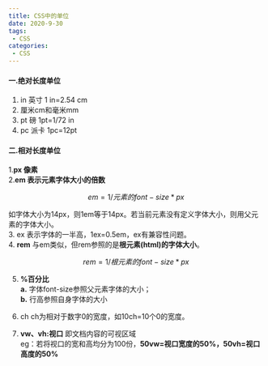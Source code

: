 ```yaml
---
title: CSS中的单位
date: 2020-9-30
tags:
 - CSS
categories: 
 - CSS
---
```


#### 一.绝对长度单位
1. in 英寸  1 in=2.54 cm
2. 厘米cm和毫米mm
3. pt 磅 1pt=1/72 in
4. pc 派卡 1pc=12pt
 
#### 二.相对长度单位
1.**px 像素**   
2.**em 表示元素字体大小的倍数**   

```math
em = 1/元素的font-size * px
```

 如字体大小为14px，则1em等于14px。若当前元素没有定义字体大小，则用父元素的字体大小。  
3. ex 表示字体的一半高，1ex=0.5em，ex有兼容性问题。   
4. **rem** 与em类似，但rem参照的是**根元素(html)的字体大小**。

```math
rem = 1/根元素的font-size * px
```
5. **%百分比**   
 **a.** 字体font-size参照父元素字体的大小；  
 **b.** 行高参照自身字体的大小

6. ch ch为相对于数字0的宽度，如10ch=10个0的宽度。         
7. **vw、vh:视口** 即文档内容的可视区域   
eg：若将视口的宽和高均分为100份，**50vw=视口宽度的50%，50vh=视口高度的50%**